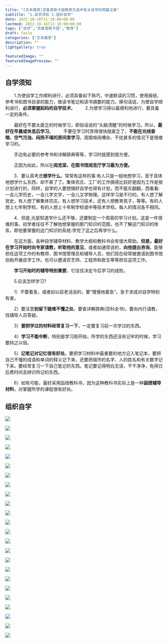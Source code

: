 ```yaml
---
title: "[文本摘录]克鲁普斯卡娅教育文选中有关自学的两篇文章"
subtitle: "1.自学须知 2.组织自学"
date: 2022-10-16T11:10:08+08:00
lastmod: 2022-10-16T11:10:08+08:00
tags: ["自学","克鲁普斯卡娅","教育"]
draft: fasle
categories: ["文本摘录"]
description: ""
lightgallery: true

featuredImage: ""
featuredImagePreview: ""
---
```


## 自学须知

&emsp;&emsp;1.为使自学工作顺利进行，必须具备如下熟巧，中速默读的习惯，使用报纸、参考书和图书目录的能力，做读书笔记和读书摘要的能力。换句话说，为使自学顺利进行，**必须掌握起码的自学技术**。
&emsp;&emsp;2.为使学习得以最顺利地进行，要具备一定的条件。

&emsp;&emsp;最好在不要太疲乏的时候学习，即俗话说的“头脑清醒”的时候学习。所以，**最好在早晨或休息后学习**。
&emsp;&emsp;不要在学习时弄得很快就疲乏了，**不能在光线昏暗、空气污浊、闷热不堪的房间里学习**，周围喧闹嘈杂、干扰甚多的情况下是很难学习的。

&emsp;&emsp;手边有必要的参考书和详解辞典等等，学习时就感到很方便。

&emsp;&emsp;正因为如此，所以在**阅览室、在图书馆阅览厅学习最为方便。**

&emsp;&emsp;3．要认真考虑**想学什么**。常常有这样的事:有人只是一般地想学习，至于具体地想学什么东西，却不甚了了。集体农庄、工厂的工作搞得比较好是因为工作是按计划进行的，同样，自学的人要想搞好自学也得有计划，而不能东翻翻，西看看:一会儿学历史，一会儿学文学，一会儿又学物理。这样学习是不行的。有人想了解党史，有人想了解集体农庄，有人想学习技术，还有人想教育孩子，等等。有的人想上七年制学校，有的人想上十年制学校或中等技术学校。每人的情况各不相同。

&emsp;&emsp;4．但是,光是知道学什么还不够，还要制定一个周密的学习计划。这是一件很难的事。初学者往往不了解他想掌握的那门知识的范围，也不了解这门知识的体系，即他要掌握的这门知识的系统:学完了这之后再学什么。

&emsp;&emsp;在这方面，各种自学辅导材料、教学大纲和教科书会有很大帮助。**但是，最好在学习开始时向专家请教，听取他的意见**，或者如通常说的，**向他提出咨询**。能够担任这项工作的有教师、图书馆管理员和辅导人员，他们现在经常被邀请到图书馆协助开展自学工作。也可以邀请农艺师、工程师和医生等等担任这项工作。

&emsp;&emsp;**学习开始时的辅导特别重要**，它往往决定今后学习的成败。

&emsp;&emsp;5.应该怎样学习?

&emsp;&emsp;1）不要着急，或者如以前老话说的，要“慢慢地着急”。急于求成对自学特别有害。

&emsp;&emsp;2）要注意**别留下疑难不懂之处**，要查详解辞典(百科全书)，要向内行请教，找辅导人员答疑。

&emsp;&emsp;3）**要把学过的材料经常复习一下**，一定要复习前一次学过的东西。

&emsp;&emsp;4）**学习不能中断**，特别是学习刚开始，所学的东西还没有记牢的时候，学习要持之以恒。

&emsp;&emsp;5）**记笔记对记忆很有好处**。要把学习材料中最重要的地方记入笔记本，要把自己不懂的成语和单词的释义记下来，还要把城市的名字、人的姓名和有关数字记下来。要经常复习一下自己笔记的东西。笔记要记得明白无误，干干净净，免得日后费时间去辨识所记的东西。

&emsp;&emsp;6）如有可能，最好采用函授教科书，因为这种教科书实际上是一种**函授辅导材料**，对掌握所学的课程很有好处。

## 组织自学

![](\images\wenben\klpsky\289.png)

![](\images\wenben\klpsky\290.png)

![](\images\wenben\klpsky\291.png)

![](\images\wenben\klpsky\292.png)

![](\images\wenben\klpsky\293.png)

![](\images\wenben\klpsky\294.png)

![](\images\wenben\klpsky\295.png)

![](\images\wenben\klpsky\296.png)

![](\images\wenben\klpsky\297.png)

![](\images\wenben\klpsky\298.png)

![](\images\wenben\klpsky\299.png)

![](\images\wenben\klpsky\300.png)

![](\images\wenben\klpsky\301.png)

![](\images\wenben\klpsky\302.png)

![](\images\wenben\klpsky\303.png)

![](\images\wenben\klpsky\304.png)

![](\images\wenben\klpsky\305.png)

![](\images\wenben\klpsky\306.png)

![](\images\wenben\klpsky\307.png)

![](\images\wenben\klpsky\308.png)

![](\images\wenben\klpsky\309.png)

![](\images\wenben\klpsky\310.png)

![](\images\wenben\klpsky\311.png)

![](\images\wenben\klpsky\312.png)
